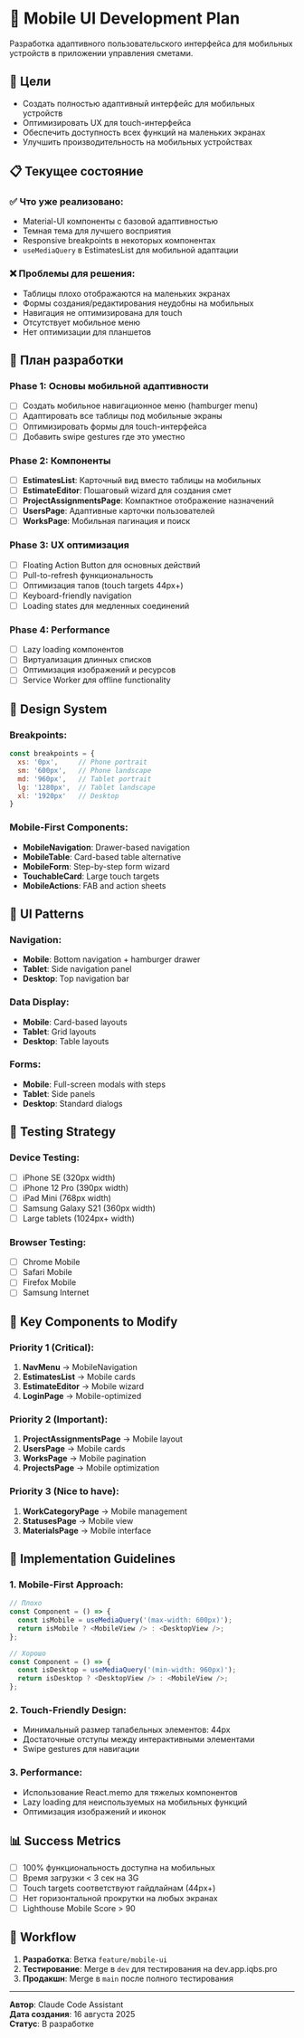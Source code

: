 # 📱 Mobile UI Development Plan

Разработка адаптивного пользовательского интерфейса для мобильных устройств в приложении управления сметами.

## 🎯 Цели

- Создать полностью адаптивный интерфейс для мобильных устройств
- Оптимизировать UX для touch-интерфейса
- Обеспечить доступность всех функций на маленьких экранах
- Улучшить производительность на мобильных устройствах

## 📋 Текущее состояние

### ✅ Что уже реализовано:
- Material-UI компоненты с базовой адаптивностью
- Темная тема для лучшего восприятия
- Responsive breakpoints в некоторых компонентах
- `useMediaQuery` в EstimatesList для мобильной адаптации

### ❌ Проблемы для решения:
- Таблицы плохо отображаются на маленьких экранах
- Формы создания/редактирования неудобны на мобильных
- Навигация не оптимизирована для touch
- Отсутствует мобильное меню
- Нет оптимизации для планшетов

## 🔧 План разработки

### Phase 1: Основы мобильной адаптивности
- [ ] Создать мобильное навигационное меню (hamburger menu)
- [ ] Адаптировать все таблицы под мобильные экраны
- [ ] Оптимизировать формы для touch-интерфейса
- [ ] Добавить swipe gestures где это уместно

### Phase 2: Компоненты
- [ ] **EstimatesList**: Карточный вид вместо таблицы на мобильных
- [ ] **EstimateEditor**: Пошаговый wizard для создания смет
- [ ] **ProjectAssignmentsPage**: Компактное отображение назначений
- [ ] **UsersPage**: Адаптивные карточки пользователей
- [ ] **WorksPage**: Мобильная пагинация и поиск

### Phase 3: UX оптимизация
- [ ] Floating Action Button для основных действий
- [ ] Pull-to-refresh функциональность
- [ ] Оптимизация тапов (touch targets 44px+)
- [ ] Keyboard-friendly navigation
- [ ] Loading states для медленных соединений

### Phase 4: Performance
- [ ] Lazy loading компонентов
- [ ] Виртуализация длинных списков
- [ ] Оптимизация изображений и ресурсов
- [ ] Service Worker для offline functionality

## 📐 Design System

### Breakpoints:
```javascript
const breakpoints = {
  xs: '0px',     // Phone portrait
  sm: '600px',   // Phone landscape
  md: '960px',   // Tablet portrait
  lg: '1280px',  // Tablet landscape
  xl: '1920px'   // Desktop
}
```

### Mobile-First Components:
- **MobileNavigation**: Drawer-based navigation
- **MobileTable**: Card-based table alternative
- **MobileForm**: Step-by-step form wizard
- **TouchableCard**: Large touch targets
- **MobileActions**: FAB and action sheets

## 🎨 UI Patterns

### Navigation:
- **Mobile**: Bottom navigation + hamburger drawer
- **Tablet**: Side navigation panel
- **Desktop**: Top navigation bar

### Data Display:
- **Mobile**: Card-based layouts
- **Tablet**: Grid layouts
- **Desktop**: Table layouts

### Forms:
- **Mobile**: Full-screen modals with steps
- **Tablet**: Side panels
- **Desktop**: Standard dialogs

## 🧪 Testing Strategy

### Device Testing:
- [ ] iPhone SE (320px width)
- [ ] iPhone 12 Pro (390px width)
- [ ] iPad Mini (768px width)
- [ ] Samsung Galaxy S21 (360px width)
- [ ] Large tablets (1024px+ width)

### Browser Testing:
- [ ] Chrome Mobile
- [ ] Safari Mobile
- [ ] Firefox Mobile
- [ ] Samsung Internet

## 📱 Key Components to Modify

### Priority 1 (Critical):
1. **NavMenu** → MobileNavigation
2. **EstimatesList** → Mobile cards
3. **EstimateEditor** → Mobile wizard
4. **LoginPage** → Mobile-optimized

### Priority 2 (Important):
1. **ProjectAssignmentsPage** → Mobile layout
2. **UsersPage** → Mobile cards
3. **WorksPage** → Mobile pagination
4. **ProjectsPage** → Mobile optimization

### Priority 3 (Nice to have):
1. **WorkCategoryPage** → Mobile management
2. **StatusesPage** → Mobile view
3. **MaterialsPage** → Mobile interface

## 🚀 Implementation Guidelines

### 1. Mobile-First Approach:
```javascript
// Плохо
const Component = () => {
  const isMobile = useMediaQuery('(max-width: 600px)');
  return isMobile ? <MobileView /> : <DesktopView />;
};

// Хорошо
const Component = () => {
  const isDesktop = useMediaQuery('(min-width: 960px)');
  return isDesktop ? <DesktopView /> : <MobileView />;
};
```

### 2. Touch-Friendly Design:
- Минимальный размер тапабельных элементов: 44px
- Достаточные отступы между интерактивными элементами
- Swipe gestures для навигации

### 3. Performance:
- Использование React.memo для тяжелых компонентов
- Lazy loading для неиспользуемых на мобильных функций
- Оптимизация изображений и иконок

## 📊 Success Metrics

- [ ] 100% функциональность доступна на мобильных
- [ ] Время загрузки < 3 сек на 3G
- [ ] Touch targets соответствуют гайдлайнам (44px+)
- [ ] Нет горизонтальной прокрутки на любых экранах
- [ ] Lighthouse Mobile Score > 90

## 🔄 Workflow

1. **Разработка**: Ветка `feature/mobile-ui`
2. **Тестирование**: Merge в `dev` для тестирования на dev.app.iqbs.pro
3. **Продакшн**: Merge в `main` после полного тестирования

---

**Автор**: Claude Code Assistant  
**Дата создания**: 16 августа 2025  
**Статус**: В разработке